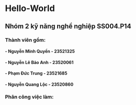﻿# Hello-World
## Nhóm 2 kỹ năng nghề nghiệp SS004.P14
### Thành viên gồm: 
#### - Nguyễn Minh Quyền - 23521325
#### - Nguyễn Lê Bảo Anh - 23520061
#### - Phạm Đức Trung    - 23521685
#### - Nguyễn Quang Lộc  - 23520860
### Phân công việc làm:


